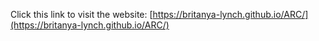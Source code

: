 Click this link to visit the website: [https://britanya-lynch.github.io/ARC/](https://britanya-lynch.github.io/ARC/)

